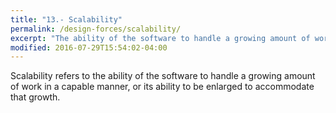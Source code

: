 ```yaml
---
title: "13.- Scalability"
permalink: /design-forces/scalability/
excerpt: "The ability of the software to handle a growing amount of work in a capable manner, or its ability to be enlarged to accommodate that growth."
modified: 2016-07-29T15:54:02-04:00
---
```


Scalability refers to the ability of the software to handle a growing amount of work in a capable manner, or its ability to be enlarged to accommodate that growth.
